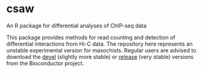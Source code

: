 csaw 
=======

An R package for differential analyses of ChIP-seq data

This package provides methods for read counting and detection of differential interactions from Hi-C data. 
The repository here represents an unstable experimental version for masochists.
Regular users are advised to download the [devel](http://www.bioconductor.org/packages/devel/bioc/html/csaw.html) (slightly more stable) or [release](http://www.bioconductor.org/packages/release/bioc/html/csaw.html) (very stable) versions from the Bioconductor project.

